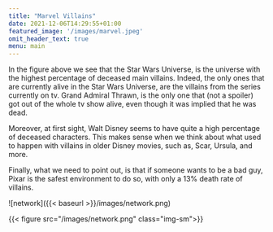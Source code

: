 ```yaml
---
title: "Marvel Villains"
date: 2021-12-06T14:29:55+01:00
featured_image: '/images/marvel.jpeg'
omit_header_text: true
menu: main
---
```


In the figure above we see that the Star Wars Universe, is the universe with the highest percentage of deceased main villains. Indeed, the only ones that are currently alive in the Star Wars Universe, are the villains from the series currently on tv. Grand Admiral Thrawn, is the only one that (not a spoiler) got out of the whole tv show alive, even though it was implied that he was dead.

Moreover, at first sight, Walt Disney seems to have quite a high percentage of deceased characters. This makes sense when we think about what used to happen with villains in older Disney movies, such as, Scar, Ursula, and more.

Finally, what we need to point out, is that if someone wants to be a bad guy, Pixar is the safest environment to do so, with only a 13% death rate of villains.



![network]({{< baseurl >}}/images/network.png)


{{< figure src="/images/network.png" class="img-sm">}}


